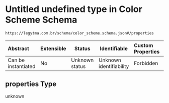 # Untitled undefined type in Color Scheme Schema

```txt
https://legytma.com.br/schema/color_scheme.schema.json#/properties
```




| Abstract            | Extensible | Status         | Identifiable            | Custom Properties | Additional Properties | Access Restrictions | Defined In                                                                              |
| :------------------ | ---------- | -------------- | ----------------------- | :---------------- | --------------------- | ------------------- | --------------------------------------------------------------------------------------- |
| Can be instantiated | No         | Unknown status | Unknown identifiability | Forbidden         | Allowed               | none                | [color_scheme.schema.json\*](../schema/color_scheme.schema.json "open original schema") |

## properties Type

unknown

